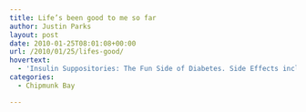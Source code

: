 ```yaml
---
title: Life’s been good to me so far
author: Justin Parks
layout: post
date: 2010-01-25T08:01:08+00:00
url: /2010/01/25/lifes-good/
hovertext:
  - 'Insulin Suppositories: The Fun Side of Diabetes. Side Effects include redness, swelling, or itching at the injection site, as well as confusion, sudden mood swings, loss of consciousness, and sweet or fruity breath odor, for some reason.'
categories:
  - Chipmunk Bay

---
```

